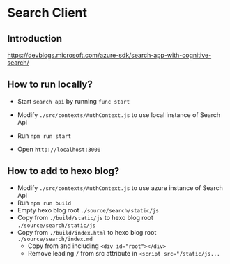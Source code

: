 # Search Client

## Introduction

https://devblogs.microsoft.com/azure-sdk/search-app-with-cognitive-search/

## How to run locally?

 - Start `search api` by running `func start`

 - Modify `./src/contexts/AuthContext.js` to use local instance of Search Api
 - Run `npm run start`
 - Open `http://localhost:3000`

## How to add to hexo blog?

 - Modify `./src/contexts/AuthContext.js` to use azure instance of Search Api
 - Run `npm run build`
 - Empty hexo blog root `./source/search/static/js`
 - Copy from `./build/static/js` to hexo blog root `./source/search/static/js`
 - Copy from `./build/index.html` to hexo blog root `./source/search/index.md`
   - Copy from and including `<div id="root"></div>`
   - Remove leading `/` from src attribute in `<script src="/static/js...`